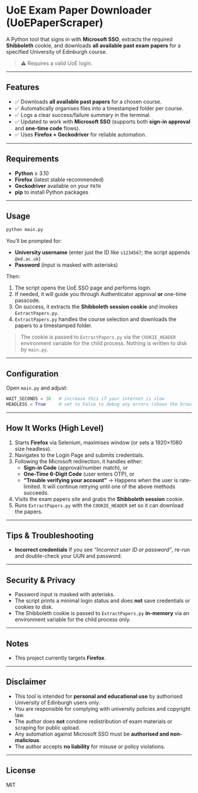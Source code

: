 # UoE Exam Paper Downloader (UoEPaperScraper)

A Python tool that signs in with **Microsoft SSO**, extracts the required **Shibboleth** cookie, and downloads **all available past exam papers** for a specified University of Edinburgh course.

> ⚠️ Requires a valid UoE login.

---

## Features

* ✅ Downloads **all available past papers** for a chosen course.
* ✅ Automatically organises files into a timestamped folder per course.
* ✅ Logs a clear success/failure summary in the terminal.
* ✅ Updated to work with **Microsoft SSO** (supports both **sign-in approval** and **one-time code** flows).
* ✅ Uses **Firefox + Geckodriver** for reliable automation.

---

## Requirements

* **Python** ≥ 3.10
* **Firefox** (latest stable recommended)
* **Geckodriver** available on your `PATH`
* **pip** to install Python packages

---

## Usage

```bash
python main.py
```

You’ll be prompted for:

* **University username** (enter just the ID like `s1234567`; the script appends `@ed.ac.uk`)
* **Password** (input is masked with asterisks)

Then:

1. The script opens the UoE SSO page and performs login.
2. If needed, it will guide you through Authenticator approval **or** one-time passcode.
3. On success, it extracts the **Shibboleth session cookie** and invokes `ExtractPapers.py`.
4. `ExtractPapers.py` handles the course selection and downloads the papers to a timestamped folder.

> The cookie is passed to `ExtractPapers.py` via the `COOKIE_HEADER` environment variable for the child process. Nothing is written to disk by `main.py`.

---

## Configuration

Open `main.py` and adjust:

```python
WAIT_SECONDS = 30   # increase this if your internet is slow
HEADLESS = True     # set to False to debug any errors (shows the browser)
```

---

## How It Works (High Level)

1. Starts **Firefox** via Selenium, maximises window (or sets a 1920×1080 size headless).
2. Navigates to the Login Page and submits credentials.
3. Following the Microsoft redirection, it handles either:
   * **Sign-in Code** (approval/number match), or
   * **One-Time 6-Digit Code** (user enters OTP), or
   * **“Trouble verifying your account”** → Happens when the user is rate-limited. It will continue retrying until one of the above methods succeeds.
4. Visits the exam papers site and grabs the **Shibboleth session** cookie.
5. Runs `ExtractPapers.py` with the `COOKIE_HEADER` set so it can download the papers.

---

## Tips & Troubleshooting

* **Incorrect credentials**
  If you see *“Incorrect user ID or password”*, re-run and double-check your UUN and password.

---

## Security & Privacy

* Password input is masked with asterisks.
* The script prints a minimal login status and does **not** save credentials or cookies to disk.
* The Shibboleth cookie is passed to `ExtractPapers.py` **in-memory** via an environment variable for the child process only.

---

## Notes

* This project currently targets **Firefox**.

---

## Disclaimer

* This tool is intended for **personal and educational use** by authorised University of Edinburgh users only.
* You are responsible for complying with university policies and copyright law.
* The author does **not** condone redistribution of exam materials or scraping for public upload.
* Any automation against Microsoft SSO must be **authorised and non-malicious**.
* The author accepts **no liability** for misuse or policy violations.

---

## License
MIT
